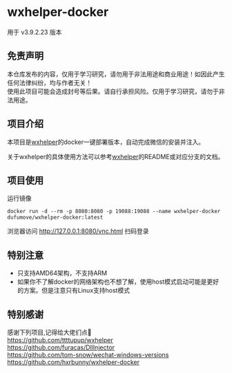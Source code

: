 # wxhelper-docker 

用于 v3.9.2.23 版本

## 免责声明
本仓库发布的内容，仅用于学习研究，请勿用于非法用途和商业用途！如因此产生任何法律纠纷，均与作者无关！  
使用此项目可能会造成封号等后果。请自行承担风险。仅用于学习研究，请勿于非法用途。

## 项目介绍
本项目是[wxhelper](https://github.com/ttttupup/wxhelper)的docker一键部署版本，自动完成微信的安装并注入。

关于wxhelper的具体使用方法可以参考[wxhelper](https://github.com/ttttupup/wxhelper)的README或对应分支的文档。


## 项目使用

运行镜像

```
docker run -d --rm -p 8080:8080 -p 19088:19088 --name wxhelper-docker dufumove/wxhelper-docker:latest
```
浏览器访问 http://127.0.0.1:8080/vnc.html 扫码登录


## 特别注意
- 只支持AMD64架构，不支持ARM
- 如果你不了解docker的网络架构也不想了解，使用host模式启动可能是更好的方案。但是注意只有Linux支持host模式

## 特别感谢
感谢下列项目,记得给大佬们点🌟  
https://github.com/ttttupup/wxhelper  
https://github.com/furacas/DllInjector  
https://github.com/tom-snow/wechat-windows-versions
https://github.com/hxrbunny/wxhelper-docker